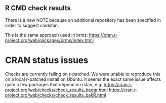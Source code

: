 ## R CMD check results

There is a new NOTE because an additional repository has been specified in order
to suggest cmdstan.

This is the same approach used in brms:
https://cran.r-project.org/web/packages/brms/index.html

# CRAN status issues

Checks are currently failing on r-patched. We were unable to reproduce this on a
local r-patched install on Ubuntu. It seems the exact same issue affects quite a
few packages that depend on rstan, e.g. 
https://cran.r-project.org/web/checks/check_results_baggr.html
https://cran.r-project.org/web/checks/check_results_bakR.html
